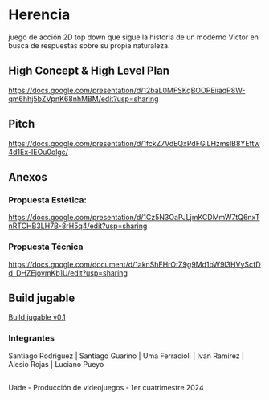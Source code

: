 # Herencia
juego de acción 2D top down que sigue la historia de un moderno Victor en busca de respuestas sobre su propia naturaleza.

## High Concept & High Level Plan
https://docs.google.com/presentation/d/12baL0MFSKqBOOPEiiaqP8W-qm6hhj5bZVpnK68nhMBM/edit?usp=sharing

## Pitch
https://docs.google.com/presentation/d/1fckZ7VdEQxPdFGiLHzmslB8YEftw4d1Ex-IEOu0olgc/

## Anexos
### Propuesta Estética:
https://docs.google.com/presentation/d/1Cz5N3OaPJLjmKCDMmW7tQ6nxTnRTCHB3LH7B-8rH5q4/edit?usp=sharing
### Propuesta Técnica
https://docs.google.com/document/d/1aknShFHrOtZ9g9Md1bW9l3HVyScfDd_DHZEjovmKb1U/edit?usp=sharing

## Build jugable
[Build jugable v0.1](https://github.com/akrrich/ProduccionDeVideojuegos/blob/main/Build/Herencia.zip)

### Integrantes
Santiago Rodriguez | Santiago Guarino | Uma Ferracioli | Ivan Ramirez | Alesio Rojas | Luciano Pueyo

##
Uade - Producción de videojuegos - 1er cuatrimestre 2024
